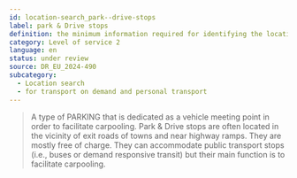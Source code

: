 ```yaml
---
id: location-search_park--drive-stops
label: park & Drive stops
definition: the minimum information required for identifying the location of park & drive stops (i.e., places where road users can park their vehicle and transfer to carpooling mode).
category: Level of service 2
language: en
status: under review
source: DR_EU_2024-490
subcategory:
  - Location search
  - for transport on demand and personal transport
---
```


>A type of PARKING that is dedicated as a vehicle meeting point in order to facilitate carpooling. Park & Drive stops are often located in the vicinity of exit roads of towns and near highway ramps. They are mostly free of charge. They can accommodate public transport stops (i.e., buses or demand responsive transit) but their main function is to facilitate carpooling.

